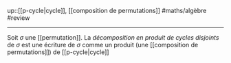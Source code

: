 up::[[p-cycle|cycle]], [[composition de permutations]]
#maths/algèbre #review

---

Soit $\sigma$ une [[permutation]].
La _décomposition en produit de cycles disjoints_ de $\sigma$ est une écriture de $\sigma$ comme un produit (une [[composition de permutations]]) de [[p-cycle|cycle]]


